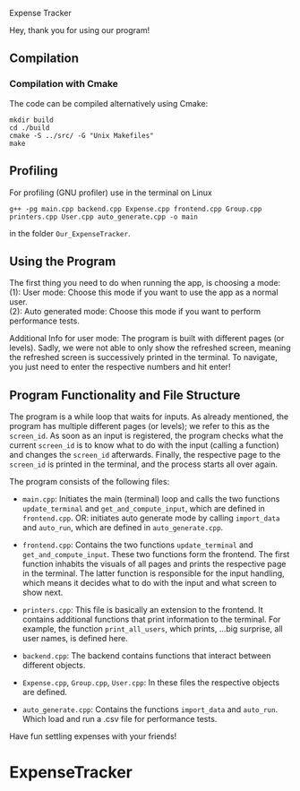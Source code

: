 Expense Tracker

Hey, thank you for using our program!

## Compilation

### Compilation with Cmake
The code can be compiled alternatively using Cmake:
```
mkdir build
cd ./build 
cmake -S ../src/ -G "Unix Makefiles"
make
```

## Profiling
For profiling (GNU profiler) use in the terminal on Linux
```
g++ -pg main.cpp backend.cpp Expense.cpp frontend.cpp Group.cpp printers.cpp User.cpp auto_generate.cpp -o main
```
in the folder `Our_ExpenseTracker`.


## Using the Program 
The first thing you need to do when running the app, is choosing a mode:   
(1): User mode: Choose this mode if you want to use the app as a normal user.   
(2): Auto generated mode: Choose this mode if you want to perform performance tests.   

Additional Info for user mode: The program is built with different pages (or levels). Sadly, we were not able to only show the refreshed screen, meaning the refreshed screen is successively printed in the terminal. To navigate, you just need to enter the respective numbers and hit enter!

## Program Functionality and File Structure

The program is a while loop that waits for inputs. As already mentioned, the program has multiple different pages (or levels); we refer to this as the ``screen_id``. As soon as an input is registered, the program checks what the current ``screen_id`` is to know what to do with the input (calling a function) and changes the ``screen_id`` afterwards. Finally, the respective page to the ``screen_id`` is printed in the terminal, and the process starts all over again.   

The program consists of the following files:

- ``main.cpp``: Initiates the main (terminal) loop and calls the two functions ``update_terminal`` and ``get_and_compute_input``, which are defined in ``frontend.cpp``. OR: initiates auto generate mode by calling ``import_data`` and ``auto_run``, which are defined in ``auto_generate.cpp``.

- ``frontend.cpp``: Contains the two functions ``update_terminal`` and ``get_and_compute_input``. These two functions form the frontend. The first function inhabits the visuals of all pages and prints the respective page in the terminal. The latter function is responsible for the input handling, which means it decides what to do with the input and what screen to show next.   

- ``printers.cpp``: This file is basically an extension to the frontend. It contains additional functions that print information to the terminal. For example, the function ``print_all_users``, which prints, ...big surprise, all user names, is defined here.

- ``backend.cpp``: The backend contains functions that interact between different objects.

- ``Expense.cpp``, ``Group.cpp``, ``User.cpp``: In these files the respective objects are defined.

- ``auto_generate.cpp``: Contains the functions ``import_data`` and ``auto_run``. Which load and run a .csv file for performance tests.

Have fun settling expenses with your friends!
# ExpenseTracker
